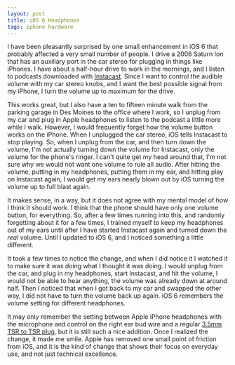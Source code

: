 ```yaml
---
layout: post
title: iOS 6 Headphones
tags: iphone hardware
---
```


I have been pleasantly surprised by one small enhancement in iOS 6 that probably affected a very small number of people. I drive a 2006 Saturn Ion that has an auxiliary port in the car stereo for plugging in things like iPhones. I have about a half-hour drive to work in the mornings, and I listen to podcasts downloaded with [Instacast][1]. Since I want to control the audible volume with my car stereo knobs, and I want the best possible signal from my iPhone, I turn the volume up to maximum for the drive.

This works great, but I also have a ten to fifteen minute walk from the parking garage in Des Moines to the office where I work, so I unplug from my car and plug in Apple headphones to listen to the podcast a little more while I walk. However, I would frequently forget how the volume button works on the iPhone. When I unplugged the car stereo, iOS tells Instacast to stop playing. So, when I unplug from the car, and then turn down the volume, I'm not actually turning down the volume for Instacast, only the volume for the phone's ringer. I can't quite get my head around that, I'm not sure why we would not want one volume to rule all audio. After hitting the volume, putting in my headphones, putting them in my ear, and hitting play on Instacast again, I would get my ears nearly blown out by iOS turning the volume up to full blast again.

It makes sense, in a way, but it does not agree with my mental model of how I think it should work. I think that the phone should have only one volume button, for everything. So, after a few times running into this, and randomly forgetting about it for a few times, I trained myself to keep my headphones out of my ears until after I have started Instacast again and turned down the *real* volume. Until I updated to iOS 6, and I noticed something a little different. 

It took a few times to notice the change, and when I did notice it I watched it to make sure it was doing what I thought it was doing. I would unplug from the car, and plug in my headphones, start Instacast, and hit the volume, I would not be able to hear anything, the volume was already down at around half. Then I noticed that when I got back to my car and swapped the other way, I did not have to turn the volume back up again. iOS 6 remembers the volume setting for different headphones. 

It may only remember the setting between Apple iPhone headphones with the microphone and control on the right ear bud wire and a regular [3.5mm TSR to TSR plug][2], but it is still such a nice addition. Once I realized the change, it made me smile. Apple has removed one small point of friction from iOS, and it is the kind of change that shows their focus on everyday use, and not just technical excellence.

[1]: http://vemedio.com/products/instacast
[2]: http://en.wikipedia.org/wiki/TRS_connector

